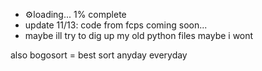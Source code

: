 - ⚙️loading... 1% complete
- update 11/13: code from fcps coming soon...
- maybe ill try to dig up my old python files maybe i wont

also bogosort = best sort anyday everyday
